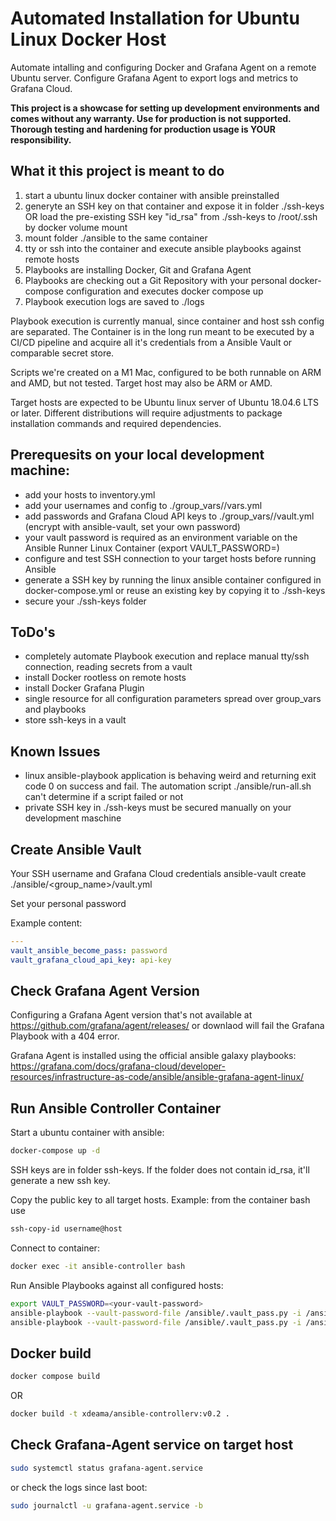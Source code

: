 # Automated Installation for Ubuntu Linux Docker Host
Automate intalling and configuring Docker and Grafana Agent on a remote Ubuntu server. Configure Grafana Agent to export logs and metrics to Grafana Cloud.

**This project is a showcase for setting up development environments and comes without any warranty. Use for production is not supported. Thorough testing and hardening for production usage is YOUR responsibility.**

## What it this project is meant to do
1. start a ubuntu linux docker container with ansible preinstalled
2. generyte an SSH key on that container and expose it in folder ./ssh-keys OR load the pre-existing SSH key "id_rsa" from ./ssh-keys to /root/.ssh by docker volume mount
3. mount folder ./ansible to the same container
4. tty or ssh into the container and execute ansible playbooks against remote hosts
5. Playbooks are installing Docker, Git and Grafana Agent
6. Playbooks are checking out a Git Repository with your personal docker-compose configuration and executes docker compose up
7. Playbook execution logs are saved to ./logs

Playbook execution is currently manual, since container and host ssh config are separated. The Container is in the long run meant to be executed by a CI/CD pipeline and acquire all it's credentials from a Ansible Vault or comparable secret store.

Scripts we're created on a M1 Mac, configured to be both runnable on ARM and AMD, but not tested. Target host may also be ARM or AMD.

Target hosts are expected to be Ubuntu linux server of Ubuntu 18.04.6 LTS or later. Different distributions will require adjustments to package installation commands and required dependencies.

## Prerequesits on your local development machine:
- add your hosts to inventory.yml
- add your usernames and config to ./group_vars/<group>/vars.yml
- add passwords and Grafana Cloud API keys to ./group_vars/<group>/vault.yml (encrypt with ansible-vault, set your own password)
- your vault password is required as an environment variable on the Ansible Runner Linux Container (export VAULT_PASSWORD=<your-vault-password>)
- configure and test SSH connection to your target hosts before running Ansible
- generate a SSH key by running the linux ansible container configured in docker-compose.yml or reuse an existing key by copying it to ./ssh-keys
- secure your ./ssh-keys folder

## ToDo's
- completely automate Playbook execution and replace manual tty/ssh connection, reading secrets from a vault
- install Docker rootless on remote hosts
- install Docker Grafana Plugin
- single resource for all configuration parameters spread over group_vars and playbooks
- store ssh-keys in a vault

## Known Issues
- linux ansible-playbook application is behaving weird and returning exit code 0 on success and fail. The automation script ./ansible/run-all.sh can't determine if a script failed or not
- private SSH key in ./ssh-keys must be secured manually on your development maschine

## Create Ansible Vault
Your SSH username and Grafana Cloud credentials
ansible-vault create ./ansible/<group_name>/vault.yml

Set your personal password

Example content:
```yaml
---
vault_ansible_become_pass: password
vault_grafana_cloud_api_key: api-key
```

## Check Grafana Agent Version
Configuring a Grafana Agent version that's not available at https://github.com/grafana/agent/releases/ or downlaod will fail the Grafana Playbook with a 404 error.

Grafana Agent is installed using the official ansible galaxy playbooks: 
https://grafana.com/docs/grafana-cloud/developer-resources/infrastructure-as-code/ansible/ansible-grafana-agent-linux/


## Run Ansible Controller Container
Start a ubuntu container with ansible:
```bash
docker-compose up -d
```

SSH keys are in folder ssh-keys. If the folder does not contain id_rsa, it'll generate a new ssh key.

Copy the public key to all target hosts. Example: from the container bash use 
```bash
ssh-copy-id username@host
```

Connect to container:
```bash
docker exec -it ansible-controller bash
```

Run Ansible Playbooks against all configured hosts:
```bash
export VAULT_PASSWORD=<your-vault-password>
ansible-playbook --vault-password-file /ansible/.vault_pass.py -i /ansible/inventory.yml /ansible/playbooks/ubuntu-docker-install.yml
ansible-playbook --vault-password-file /ansible/.vault_pass.py -i /ansible/inventory.yml /ansible/playbooks/grafana-agent-install.yml 
```

## Docker build
```bash
docker compose build 
```
OR
```bash
docker build -t xdeama/ansible-controllerv:v0.2 .
```

## Check Grafana-Agent service on target host
```bash
sudo systemctl status grafana-agent.service
```

or check the logs since last boot:
```bash
sudo journalctl -u grafana-agent.service -b
```
